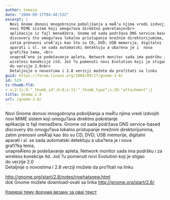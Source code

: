 ```yaml
---
author: tomaja
date: "2004-09-17T04:48:53Z"
excerpt: |
  Novi Gnome donosi mnogobrojna poboljšanja a meÄ‘u njima vredi izdvojiti
  novi MIME sistem koji omogu?ava direktno pokretanje<br>
  aplikacije iz fajl menadžera. Gnome od sada podržava DNS service-based
  discovery što omogu?ava lokalno pristupanje mrežnim direktorijumima, <br>
  zatim prenosni ureÄ‘aji kao što su CD, DVD; USB memorije, digitalni
  aparati i sl. se sada automatski detektuju a uba?ena je i  nova
  grafi?ka tema, <br>
  unapreÄ‘eno je podešavanje apleta, Network monitor sada ima podršku i za
  wireless konekcije itd. Još ?u pomenuti novi Evolution koji je stigao
  do verzije 2.0<br>
  Detaljnije o novostima i 2.8 verziji možete da pro?itati na linku
guid: https://forum.linuxo.org/2004/09/17/gnome-2-8/
id: 519
tc-thumb-fld:
- a:2:{s:9:"_thumb_id";b:0;s:11:"_thumb_type";s:10:"attachment";}
title: Gnome 2.8
url: /gnome-2-8/
---
```

Novi Gnome donosi mnogobrojna poboljšanja a meÄ‘u njima vredi izdvojiti  
novi MIME sistem koji omogu?ava direktno pokretanje  
aplikacije iz fajl menadžera. Gnome od sada podržava DNS service-based  
discovery što omogu?ava lokalno pristupanje mrežnim direktorijumima,  
zatim prenosni ureÄ‘aji kao što su CD, DVD; USB memorije, digitalni  
aparati i sl. se sada automatski detektuju a uba?ena je i nova  
grafi?ka tema,  
unapreÄ‘eno je podešavanje apleta, Network monitor sada ima podršku i za  
wireless konekcije itd. Još ?u pomenuti novi Evolution koji je stigao  
do verzije 2.0  
Detaljnije o novostima i 2.8 verziji možete da pro?itati na linku<!--break-->

<http://gnome.org/start/2.8/notes/rnwhatsnew.html>  
dok Gnome možete download-ovati sa linka <http://gnome.org/start/2.8/>

[Креирај тему форума везану за овај текст](https://linuxo.org/nova-tema-na-forumu/?se_pid=519)